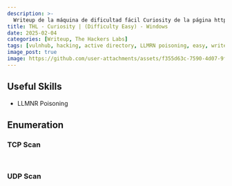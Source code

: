```yaml
---
description: >-
  Writeup de la máquina de dificultad fácil Curiosity de la página https://thehackerslabs.com
title: THL - Curiosity | (Difficulty Easy) - Windows
date: 2025-02-04
categories: [Writeup, The Hackers Labs]
tags: [vulnhub, hacking, active directory, LLMRN poisoning, easy, writeup, redteam, pentesting]
image_post: true
image: https://github.com/user-attachments/assets/f355d63c-7590-4d07-9f45-b217e54cdeae
---
```


## Useful Skills

* LLMNR Poisoning

## Enumeration

### TCP Scan

 ```bash
```

```bash

```

### UDP Scan

 ```bash

```
